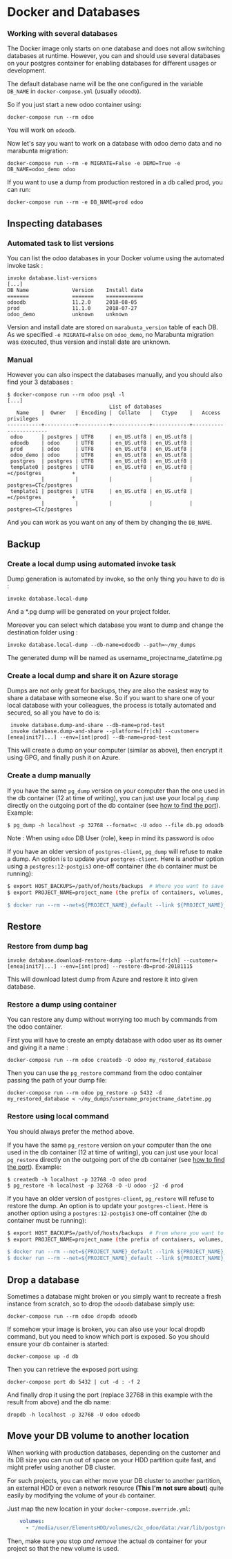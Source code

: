 # Docker and Databases

### Working with several databases

The Docker image only starts on one database and does not allow switching
databases at runtime. However, you can and should use several databases on your
postgres container for enabling databases for different usages or development.

The default database name will be the one configured in the variable `DB_NAME`
in `docker-compose.yml` (usually `odoodb`).

So if you just start a new odoo container using:

```
docker-compose run --rm odoo
```

You will work on `odoodb`.

Now let's say you want to work on a database with odoo demo data and no marabunta migration:

```
docker-compose run --rm -e MIGRATE=False -e DEMO=True -e DB_NAME=odoo_demo odoo
```

If you want to use a dump from production restored in a db called prod, you can run:

```
docker-compose run --rm -e DB_NAME=prod odoo
```

## Inspecting databases

### Automated task to list versions

You can list the odoo databases in your Docker volume using the automated
invoke task :

```
invoke database.list-versions
[...]
DB Name              Version    Install date
=======              =======    ============
odoodb               11.2.0     2018-08-05
prod                 11.1.0     2018-07-27
odoo_demo            unknown    unknown
```

Version and install date are stored on `marabunta_version` table of each DB.
As we specified `-e MIGRATE=False` on `odoo_demo`, no Marabunta migration was
executed, thus version and install date are unknown.


### Manual

However you can also inspect the databases manually, and you should also find
your 3 databases :

```
$ docker-compose run --rm odoo psql -l
[...]
                                 List of databases
   Name    |  Owner   | Encoding |  Collate   |   Ctype    |   Access privileges
-----------+----------+----------+------------+------------+-----------------------
 odoo      | postgres | UTF8     | en_US.utf8 | en_US.utf8 |
 odoodb    | odoo     | UTF8     | en_US.utf8 | en_US.utf8 |
 prod      | odoo     | UTF8     | en_US.utf8 | en_US.utf8 |
 odoo_demo | odoo     | UTF8     | en_US.utf8 | en_US.utf8 |
 postgres  | postgres | UTF8     | en_US.utf8 | en_US.utf8 |
 template0 | postgres | UTF8     | en_US.utf8 | en_US.utf8 | =c/postgres          +
           |          |          |            |            | postgres=CTc/postgres
 template1 | postgres | UTF8     | en_US.utf8 | en_US.utf8 | =c/postgres          +
           |          |          |            |            | postgres=CTc/postgres
```

And you can work as you want on any of them by changing the `DB_NAME`.


## Backup

### Create a local dump using automated invoke task

Dump generation is automated by invoke, so the only thing you
have to do is :

```
invoke database.local-dump
```

And a *.pg dump will be generated on your project folder.

Moreover you can select which database you want to dump and change the
destination folder using :

```
invoke database.local-dump --db-name=odoodb --path=~/my_dumps
```

The generated dump will be named as username_projectname_datetime.pg

### Create a local dump and share it on Azure storage

Dumps are not only great for backups, they are also the easiest way to share a
database with someone else. So if you want to share one of your local database
with your colleagues, the process is totally automated and secured, so all you
have to do is:

```
 invoke database.dump-and-share --db-name=prod-test
 invoke database.dump-and-share --platform=[fr|ch] --customer=[enea|init7|...] --env=[int|prod] --db-name=prod-test
```

This will create a dump on your computer (similar as above), then encrypt it
using GPG, and finally push it on Azure.


### Create a dump manually

If you have the same `pg_dump` version on your computer than the one used in the
db container (12 at time of writing), you can just use your local `pg_dump`
directly on the outgoing port of the db container (see [how to find the
port](how-to-connect-to-docker-psql.md)). Example:

```
$ pg_dump -h localhost -p 32768 --format=c -U odoo --file db.pg odoodb
```

Note : When using `odoo` DB User (role), keep in mind its password is `odoo`

If you have an older version of `postgres-client`, `pg_dump` will refuse to
make a dump. An option is to update your `postgres-client`.  Here is another option using a  `postgres:12-postgis3` one-off container (the `db` container
must be running):

```bash
$ export HOST_BACKUPS=/path/of/hosts/backups  # Where you want to save the backups
$ export PROJECT_NAME=project_name (the prefix of containers, volumes, networks, usually the root folder's name)

$ docker run --rm --net=${PROJECT_NAME}_default --link ${PROJECT_NAME}_db_1:db -e PGPASSWORD=odoo -v $HOST_BACKUPS:/backup postgres:12-postgis3 pg_dump -Uodoo --file /backup/db.pg --format=c odoodb -h db
```

## Restore

### Restore from dump bag

```
invoke database.download-restore-dump --platform=[fr|ch] --customer=[enea|init7|...] --env=[int|prod] --restore-db=prod-20181115
```
This will download latest dump from Azure and restore it into given database.

### Restore a dump using container

You can restore any dump without worrying too much by commands from the odoo
container.

First you will have to create an empty database with odoo user as its owner and
giving it a name :
```
docker-compose run --rm odoo createdb -O odoo my_restored_database
```

Then you can use the `pg_restore` command from the odoo container passing the
path of your dump file:
```
docker-compose run --rm odoo pg_restore -p 5432 -d my_restored_database < ~/my_dumps/username_projectname_datetime.pg
```

### Restore using local command

You should always prefer the method above.

If you have the same `pg_restore` version on your computer than the one used in the
db container (12 at time of writing), you can just use your local `pg_restore`
directly on the outgoing port of the db container (see [how to find the
port](how-to-connect-to-docker-psql.md)). Example:

```
$ createdb -h localhost -p 32768 -O odoo prod
$ pg_restore -h localhost -p 32768 -O -U odoo -j2 -d prod
```

If you have an older version of `postgres-client`, `pg_restore` will refuse to
restore the dump. An option is to update your `postgres-client`.  Here is another option using a  `postgres:12-postgis3` one-off container (the `db` container
must be running):

```bash
$ export HOST_BACKUPS=/path/of/hosts/backups  # From where you want to restore the backup
$ export PROJECT_NAME=project_name (the prefix of containers, volumes, networks, usually the root folder's name)

$ docker run --rm --net=${PROJECT_NAME}_default --link ${PROJECT_NAME}_db_1:db -e PGPASSWORD=odoo  postgres:12-postgis3 createdb -h db -O odoo prod
$ docker run --rm --net=${PROJECT_NAME}_default --link ${PROJECT_NAME}_db_1:db -e PGPASSWORD=odoo -v $HOST_BACKUPS:/backup postgres:12-postgis3 pg_restore -h db -O -U odoo --file /backup/db.pg -j2 -d prod
```

## Drop a database

Sometimes a database might broken or you simply want to recreate a fresh instance
from scratch, so to drop the `odoodb` database simply use:

```
docker-compose run --rm odoo dropdb odoodb
```

If somehow your image is broken, you can also use your local dropdb command,
but you need to know which port is exposed. So you should ensure your db
container is started:

```
docker-compose up -d db
```

Then you can retrieve the exposed port using:

```
docker-compose port db 5432 | cut -d : -f 2
```

And finally drop it using the port (replace 32768 in this example with the
result from above) and the db name:

```
dropdb -h localhost -p 32768 -U odoo odoodb
```

## Move your DB volume to another location

When working with production databases, depending on the customer and its DB
 size you can run out of space on your HDD partition quite fast, and might prefer
 using another DB cluster.

For such projects, you can either move your DB cluster to another partition,
 an external HDD or even a network resource **(This I'm not sure about)**
 quite easily by modifying the volume of your `db` container.

Just map the new location in your `docker-compose.override.yml`:

```yaml
    volumes:
      - "/media/user/ElementsHDD/volumes/c2c_odoo/data:/var/lib/postgresql/data"
```

Then, make sure you stop *and remove* the actual `db` container for your project
 so that the new volume is used.
